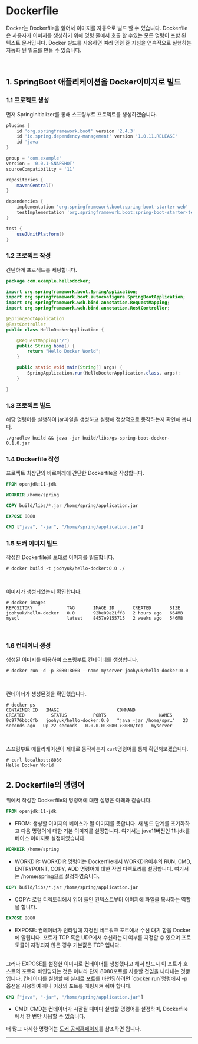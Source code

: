 # Dockerfile
Docker는 Dockerfile을 읽어서 이미지를 자동으로 빌드 할 수 있습니다. 
Dockerfile은 사용자가 이미지를 생성하기 위해 명령 줄에서 호출 할 수있는 모든 명령이 포함 된 텍스트 문서입니다. Docker 빌드를 사용하면 여러 명령 줄 지침을 연속적으로 실행하는 자동화 된 빌드를 만들 수 있습니다.

<br>

## 1. SpringBoot 애플리케이션을 Docker이미지로 빌드

### 1.1 프로젝트 생성
먼저 SpringInitializer를 통해 스프링부트 프로젝트를 생성하겠습니다.

```groovy
plugins {
    id 'org.springframework.boot' version '2.4.3'
    id 'io.spring.dependency-management' version '1.0.11.RELEASE'
    id 'java'
}

group = 'com.example'
version = '0.0.1-SNAPSHOT'
sourceCompatibility = '11'

repositories {
    mavenCentral()
}

dependencies {
    implementation 'org.springframework.boot:spring-boot-starter-web'
    testImplementation 'org.springframework.boot:spring-boot-starter-test'
}

test {
    useJUnitPlatform()
}

```

### 1.2 프로젝트 작성
간단하게 프로젝트를 세팅합니다.
```java
package com.example.hellodocker;

import org.springframework.boot.SpringApplication;
import org.springframework.boot.autoconfigure.SpringBootApplication;
import org.springframework.web.bind.annotation.RequestMapping;
import org.springframework.web.bind.annotation.RestController;

@SpringBootApplication
@RestController
public class HelloDockerApplication {

    @RequestMapping("/")
    public String home() {
        return "Hello Docker World";
    }

    public static void main(String[] args) {
        SpringApplication.run(HelloDockerApplication.class, args);
    }

}

```

### 1.3 프로젝트 빌드
해당 명령어를 실행하여 jar파일을 생성하고 실행해 정상적으로 동작하는지 확인해 봅니다.
```
./gradlew build && java -jar build/libs/gs-spring-boot-docker-0.1.0.jar
```


### 1.4 Dockerfile 작성 
프로젝트 최상단의 바로아래에 간단한 Dockerfile을 작성합니다. 

```Dockerfile
FROM openjdk:11-jdk

WORKDIR /home/spring

COPY build/libs/*.jar /home/spring/application.jar

EXPOSE 8080

CMD ["java", "-jar", "/home/spring/application.jar"]
```

### 1.5 도커 이미지 빌드
작성한 Dockerfile을 토대로 이미지를 빌드합니다.
```
# docker build -t joohyuk/hello-docker:0.0 ./                        
```

<br>

이미지가 생성되었는지 확인합니다.
```
# docker images
REPOSITORY             TAG       IMAGE ID       CREATED       SIZE
joohyuk/hello-docker   0.0       92be09e21ff8   2 hours ago   664MB
mysql                  latest    8457e9155715   2 weeks ago   546MB
```

<br>

### 1.6 컨테이너 생성
생성된 이미지를 이용하여 스프링부트 컨테이너를 생성합니다.
```
# docker run -d -p 8080:8080 --name myserver joohyuk/hello-docker:0.0
```

<br>

컨테이너가 생성된것을 확인했습니다.
```
# docker ps                                                          
CONTAINER ID   IMAGE                      COMMAND                  CREATED          STATUS          PORTS                    NAMES
9c9776bbc6fb   joohyuk/hello-docker:0.0   "java -jar /home/spr…"   23 seconds ago   Up 22 seconds   0.0.0.0:8080->8080/tcp   myserver
```

<br>

스프링부트 애플리케이션이 제대로 동작하는지 `curl`명령어를 통해 확인해보겠습니다.
```
# curl localhost:8080             
Hello Docker World      
```

## 2. Dockerfile의 명령어

위에서 작성한 Dockerfile의 명령어에 대한 설명은 아래와 같습니다.

```Dockerfile
FROM openjdk:11-jdk
```
- FROM: 생성할 이미지의 베이스가 될 이미지를 뜻합니다. 새 빌드 단계를 초기화하고 다음 명령어에 대한 기본 이미지를 설정합니다. 여기서는 java11버전인 11-jdk를 베이스 이미지로 설정하였습니다. 

```Dockerfile
WORKDIR /home/spring
```
- WORKDIR: WORKDIR 명령어는 Dockerfile에서 WORKDIR이후의 RUN, CMD, ENTRYPOINT, COPY, ADD 명령어에 대한 작업 디렉토리를 설정합니다. 여기서는 /home/spring으로 설정하였습니다.

```Dockerfile
COPY build/libs/*.jar /home/spring/application.jar
```
- COPY: 로컬 디렉토리에서 읽어 들인 컨텍스트부터 이미지에 파일을 복사하는 역할을 합니다.

```Dockerfile
EXPOSE 8080
```
- EXPOSE: 컨테이너가 런타임에 지정된 네트워크 포트에서 수신 대기 함을 Docker에 알립니다. 포트가 TCP 혹은 UDP에서 수신하는지 여부를 지정할 수 있으며 프로토콜이 지정되지 않은 경우 기본값은 TCP 입니다.
<br>
그러나 EXPOSE를 설정한 이미지로 컨테이너를 생성했다고 해서 반드시 이 포트가 호스트의 포트와 바인딩되는 것은 아니라 단지 8080포트를 사용할 것임을 나타내는 것뿐입니다. 컨테이너를 실행할 때 실제로 포트를 바인딩하려면 `docker run`명령에서 -p 옵션을 사용하여 하나 이상의 포트를 매핑시켜 줘야 합니다.

```Dockerfile
CMD ["java", "-jar", "/home/spring/application.jar"]
```
- CMD: CMD는 컨테이너가 시잘될 때마다 실행할 명령어를 설정하며, Dockerfile에서 한 번만 사용할 수 있습니다.

더 많고 자세한 명령어는 [도커 공식홈페이지](https://docs.docker.com/engine/reference/builder/)를 참조하면 됩니다.
<hr>

